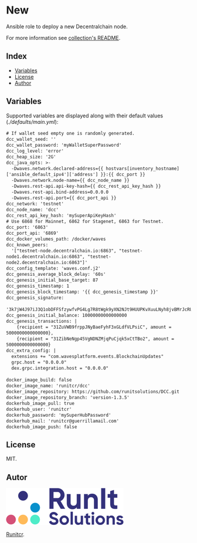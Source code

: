# New

Ansible role to deploy a new Decentralchain node.

For more information see [collection's README](../../README.md).

## Index

- [Variables](#variables)
- [License](#license)
- [Author](#author)

## Variables

Supported variables are displayed along with
their default values (*./defaults/main.yml*):

```
# If wallet seed empty one is randomly generated.
dcc_wallet_seed: ''
dcc_wallet_password: 'myWalletSuperPassword'
dcc_log_level: 'error'
dcc_heap_size: '2G'
dcc_java_opts: >-
  -Dwaves.network.declared-address={{ hostvars[inventory_hostname]['ansible_default_ipv4']['address'] }}:{{ dcc_port }}
  -Dwaves.network.node-name={{ dcc_node_name }}
  -Dwaves.rest-api.api-key-hash={{ dcc_rest_api_key_hash }}
  -Dwaves.rest-api.bind-address=0.0.0.0
  -Dwaves.rest-api.port={{ dcc_port_api }}
dcc_network: 'testnet'
dcc_node_name: 'dcc'
dcc_rest_api_key_hash: 'mySuperApiKeyHash'
# Use 6868 for Mainnet, 6862 for Stagenet, 6863 for Testnet.
dcc_port: '6863'
dcc_port_api: '6869'
dcc_docker_volumes_path: /docker/waves
dcc_known_peers:
  '["testnet-node.decentralchain.io:6863", "testnet-node1.decentralchain.io:6863", "testnet-node2.decentralchain.io:6863"]'
dcc_config_template: 'waves.conf.j2'
dcc_genesis_average_block_delay: '60s'
dcc_genesis_initial_base_target: 87
dcc_genesis_timestamp: 1
dcc_genesis_block_timestamp: '{{ dcc_genesis_timestamp }}'
dcc_genesis_signature:
  '3k7jW4J97iJ3Q1obDFFSfzywfvPG4Lg7R8tWgk9yXN2NJt9HUUPKvXuuLNyh8jvBMrJcRUe4grV6rR5BgizmpY22'
dcc_genesis_initial_balance: 10000000000000000
dcc_genesis_transactions: |
    {recipient = "31ZuVWB9frppJNyBaeFyhF3xGLdfVLPsiC", amount = 5000000000000000},
    {recipient = "31ZibNeNgp45VgNDNZMjqPuCjqk5xCtTBo2", amount = 5000000000000000}
dcc_extra_config: |
  extensions += "com.wavesplatform.events.BlockchainUpdates"
  grpc.host = "0.0.0.0"
  dex.grpc.integration.host = "0.0.0.0"

docker_image_build: false
docker_image_name: 'runitcr/dcc'
docker_image_repository: https://github.com/runitsolutions/DCC.git
docker_image_repository_branch: 'version-1.3.5'
dockerhub_image_pull: true
dockerhub_user: 'runitcr'
dockerhub_password: 'mySuperHubPassword'
dockerhub_mail: 'runitcr@guerrillamail.com'
dockerhub_image_push: false
```

## License

MIT.

## Autor

![Runitcr](../../img/author.png)

[Runitcr](https://runitcr.com).